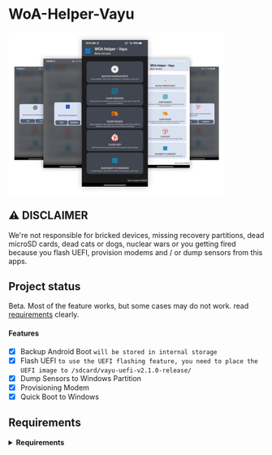 # WoA-Helper-Vayu

<img align="center" src="https://github.com/KuatoDev/WoA-Helper/blob/60cccc008aa9804f69ad7f3bd374cf83f7931bcf/banner.webp" width="425" alt="banner">

## ⚠️ **DISCLAIMER**

We're not responsible for bricked devices, missing recovery partitions, dead microSD cards, dead cats or dogs, nuclear wars or you getting fired because you flash UEFI, provision modems and / or dump sensors from this apps. 

## Project status

Beta. Most of the feature works, but some cases may do not work. read [requirements](https://github.com/KuatoDev/WoA-Helper#requirements) clearly.

#### Features
- [x] Backup Android Boot ```will be stored in internal storage```
- [x] Flash UEFI ```to use the UEFI flashing feature, you need to place the UEFI image to /sdcard/vayu-uefi-v2.1.0-release/```
- [x] Dump Sensors to Windows Partition 
- [x] Provisioning Modem
- [x] Quick Boot to Windows

## Requirements
<details> 
<summary><strong>Requirements</strong></summary>

• Android 11 and up

• Custom ROM with supported to mount ntfs-3g 

• Rooted Devices

• [Poco X3 Pro with Windows](https://github.com/woa-vayu/Port-Windows-11-Poco-X3-pro/blob/main/README.md)

• UEFI Files from [HERE](https://github.com/woa-vayu/edk2-msm/releases/latest)
</details>
